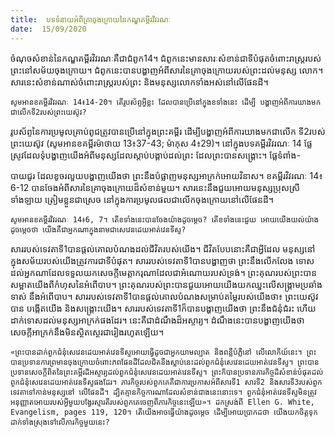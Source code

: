```yaml
---
title:  បទទំនាយអំពីគ្រាចុងក្រោយនៃកណ្ឌគម្ពីរវិវរណៈ
date:  15/09/2020
---
```


ចំណុចសំខាន់នៃកណ្ឌគម្ពីរវិវរណៈគឺជាជំពូក14។ ជំពូកនេះមានសារៈសំខាន់ជាទីបំផុតចំពោះរាស្ត្ររបស់ព្រះនៅសម័យចុងក្រោយ។ ជំពូកនេះបានបង្ហាញអំពីសារនៃគ្រាចុងក្រោយរបស់ព្រះដល់មនុស្ស លោក។ សារនេះសំខាន់ណាស់ចំពោះរាស្ត្ររបស់ព្រះ និងមនុស្សលោកទាំងអស់នៅលើផែនដី។

`សូមអានខគម្ពីរវិវរណៈ 14៖14-20។ តើរូបស័ព្ទអ្វីខ្លះ ដែលបានប្រើនៅក្នុងខទាំងនេះ ដើម្បី បង្ហាញអំពីការយាងមកជាលើកទី2របស់ព្រះយេស៊ូវ?`

រូបស័ព្ទនៃការប្រមូលគ្រាប់ពូជត្រូវបានប្រើនៅក្នុងព្រះគម្ពីរ ដើម្បីបង្ហាញអំពីការយាងមកជាលើក ទី2របស់ព្រះយេស៊ូវ (សូមអានខគម្ពីរម៉ាថាយ 13៖37-43; ម៉ាកុស 4៖29)។ នៅក្នុងបទគម្ពីរវិវរណៈ 14 ផ្លែស្រូវដែលទុំបង្ហាញយើងអំពីមនុស្សដែលស្តាប់បង្គាប់ដល់ព្រះ ដែលព្រះបានសង្គ្រោះ។ ផ្លែទំពាំង-

បាយជូរ ដែលខូចរលួយបង្ហាញយើងថា ព្រះនឹងបំផ្លាញមនុស្សអាក្រក់អោយវិនាស។ ខគម្ពីរវិវរណៈ 14៖ 6-12 បានចែងអំពីសារនៃគ្រាចុងក្រោយដ៏សំខាន់មួយ។ សារនេះនឹងជួយអោយមនុស្សប្រុសស្រីទាំងឡាយ ត្រៀមខ្លួនជាស្រេច នៅក្នុងការប្រមូលផលជាលើកចុងក្រោយនៅលើផែនដី។

`សូមអានខគម្ពីរវិវរណៈ 14៖6, 7។ តើខទាំងនេះបានចែងយ៉ាងដូចម្តេច? តើខទាំងនេះជួយ អោយយើងយល់យ៉ាងដូចម្តេចថា យើងគឺជាអ្នកណាក្នុងនាមជាសេវេនដេយអាត់វេនទីស្ទ?`

សាររបស់ទេវតាទី1បានផ្តល់គោលបំណងដល់ជីវិតរបស់យើង។ ជីវិតបែបនោះគឺជាអ្វីដែល មនុស្សនៅក្នុងសម័យរបស់យើងត្រូវការជាទីបំផុត។ សាររបស់ទេវតាទី1បានបង្ហាញថា ព្រះនឹងលើកលែង ទោសដល់អ្នកណាដែលទទួលយកសេចក្តីមេត្តាករុណាដែលជាអំណោយរបស់ទ្រង់។ ព្រះគុណរបស់ព្រះបាន សម្អាតយើងពីកំហុសនៃអំពើបាប។ ព្រះគុណរបស់ព្រះបានជួយអោយយើងយកឈ្នះលើសង្គ្រាមប្រឆាំងទាស់ នឹងអំពើបាប។ សាររបស់ទេវតាទី1បានផ្តល់គោលបំណងសម្រាប់តម្លៃរបស់យើងថា៖ ព្រះយេស៊ូវបាន បង្កើតយើង និងសង្គ្រោះយើង។ សាររបស់ទេវតាទី1ក៏បានបង្ហាញយើងថា ព្រះនឹងជំនុំជំរះ ហើយដាក់ទោសដល់មនុស្សអាក្រក់ផងដែរ។ នេះគឺជាដំណឹងដ៏អស្ចារ្យ។ ដំណឹងនេះបានបង្ហាញយើងថា សេចក្តីអាក្រក់នឹងមិនស្ថិតស្ថេរជារៀងរហូតឡើយ។

`«ព្រះបានដាក់ពួកជំនុំសេវេនដេយអាត់វេនទីស្ទអោយធ្វើដូចជាអ្នកយាមល្បាត និងពន្លឺបំភ្លឺនៅ លើលោកីយ៍នេះ។ ព្រះបានប្រទានការព្រមានចុងក្រោយចំពោះភពផែនដីដែលជិតនឹងស្លាប់នេះដល់ពួកជំនុំសេវេនដេយអាត់វេនទីស្ទ។ ព្រះបានប្រទានសេចក្តីពិតនៃព្រះគម្ពីរដ៏អស្ចារ្យដល់ពួកជំនុំសេវេនដេយអាត់វេនទីស្ទ។ ព្រះក៏បានប្រទានភារកិច្ចដ៏សំខាន់បំផុតដល់ពួកជំនុំសេវេនដេយអាត់វេនទីស្ទផងដែរ។ ភារកិច្ចរបស់ពួកគេគឺជាការប្រកាសអំពីសារទី1 សារទី2 និងសារទី3របស់ពួកទេវតាទៅកាន់មនុស្សនៅ លើផែនដី។ ដ្បិតគ្មានកិច្ចការណាដែលសំខាន់ជាងនេះនោះទេ។ ពួកជំនុំអាត់វេនទីស្ទមិនត្រូវអនុញ្ញាតអោយរបស់អ្វីមួយបង្វែរស្មារតីរបស់ពួកគេចេញពីភារកិច្ចនេះឡើយ»។ ដកស្រង់ពី Ellen G. White, Evangelism, pages 119, 120។ តើយើងអាចធ្វើយ៉ាងដូចម្តេច ដើម្បីអោយប្រាកដថា យើងយកចិត្តទុក ដាក់ទាំងស្រុងទៅលើភារកិច្ចមួយនេះ?`
